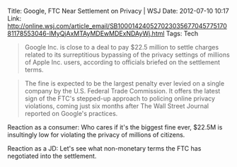 Title: Google, FTC Near Settlement on Privacy | WSJ
Date: 2012-07-10 10:17
Link: http://online.wsj.com/article_email/SB10001424052702303567704577517081178553046-lMyQjAxMTAyMDEwMDExNDAyWj.html
Tags: Tech

> Google Inc.  is close to a deal to pay $22.5 million to settle charges related to its surreptitious bypassing of the privacy settings of millions of Apple Inc. users, according to officials briefed on the settlement terms.

> The fine is expected to be the largest penalty ever levied on a single company by the U.S. Federal Trade Commission. It offers the latest sign of the FTC's stepped-up approach to policing online privacy violations, coming just six months after The Wall Street Journal reported on Google's practices.

Reaction as a consumer: Who cares if it's the biggest fine ever, $22.5M is insultingly low for violating the privacy of millions of citizens.

Reaction as a JD: Let's see what non-monetary terms the FTC has negotiated into the settlement.
